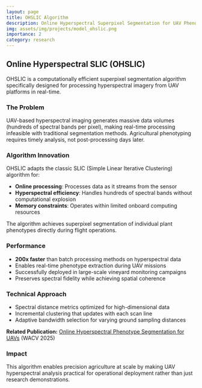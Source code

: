 ```yaml
---
layout: page
title: OHSLIC Algorithm
description: Online Hyperspectral Superpixel Segmentation for UAV Phenotyping
img: assets/img/projects/model_ohslic.png
importance: 2
category: research
---
```


## Online Hyperspectral SLIC (OHSLIC)

OHSLIC is a computationally efficient superpixel segmentation algorithm specifically designed for processing hyperspectral imagery from UAV platforms in real-time.

### The Problem

UAV-based hyperspectral imaging generates massive data volumes (hundreds of spectral bands per pixel), making real-time processing infeasible with traditional segmentation methods. Agricultural phenotyping requires timely analysis, not post-processing days later.

### Algorithm Innovation

OHSLIC adapts the classic SLIC (Simple Linear Iterative Clustering) algorithm for:
- **Online processing**: Processes data as it streams from the sensor
- **Hyperspectral efficiency**: Handles hundreds of spectral bands without computational explosion
- **Memory constraints**: Operates within limited onboard computing resources

The algorithm achieves superpixel segmentation of individual plant phenotypes directly during flight operations.

### Performance

- **200x faster** than batch processing methods on hyperspectral data
- Enables real-time phenotype extraction during UAV missions
- Successfully deployed in large-scale vineyard monitoring campaigns
- Preserves spectral fidelity while achieving spatial coherence

### Technical Approach

- Spectral distance metrics optimized for high-dimensional data
- Incremental clustering that updates with each scan line
- Adaptive bandwidth selection for varying ground sampling distances

**Related Publication:** [Online Hyperspectral Phenotype Segmentation for UAVs](https://openaccess.thecvf.com/) (WACV 2025)

### Impact

This algorithm enables precision agriculture at scale by making UAV hyperspectral analysis practical for operational deployment rather than just research demonstrations.
